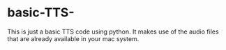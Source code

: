 # basic-TTS-
This is just a basic TTS code using python. It makes use of the audio files that are already available in your mac system. 
